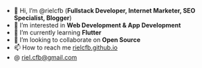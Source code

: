 - 👋 Hi, I’m @rielcfb (**Fullstack Developer, Internet Marketer, SEO Specialist, Blogger**)
- 👀 I’m interested in **Web Development & App Development**
- 🌱 I’m currently learning **Flutter**
- 💞️ I’m looking to collaborate on **Open Source**
- 📫 How to reach me [rielcfb.github.io](https://rielcfb.github.io)
- @ [riel.cfb@gmail.com](mailto:riel.cfb@gmail.com)

<!---
rielcfb/rielcfb is a ✨ special ✨ repository because its `README.md` (this file) appears on your GitHub profile.
You can click the Preview link to take a look at your changes.
--->
